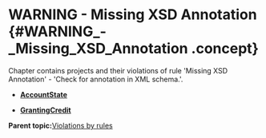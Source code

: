 # WARNING - Missing XSD Annotation {#WARNING_-_Missing_XSD_Annotation .concept}

Chapter contains projects and their violations of rule 'Missing XSD Annotation' - 'Check for annotation in XML schema.'.

-   **[AccountState](../../../../../modules/demo_Enterprise/dita/qa/rules/Missing_XSD_Annotation/violation1.md)**  

-   **[GrantingCredit](../../../../../modules/demo_Enterprise/dita/qa/rules/Missing_XSD_Annotation/violation2.md)**  


**Parent topic:**[Violations by rules](../../../../../modules/demo_Enterprise/dita/qa/common/violationsByRules.md)

